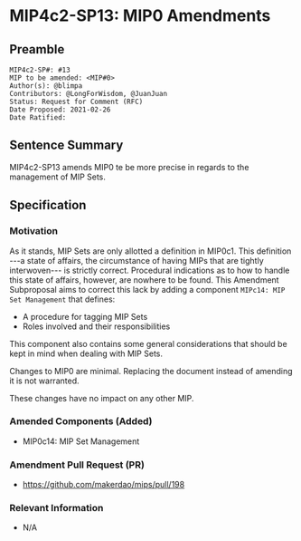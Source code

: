 # MIP4c2-SP13: MIP0 Amendments

## Preamble

```
MIP4c2-SP#: #13
MIP to be amended: <MIP#0>
Author(s): @blimpa
Contributors: @LongForWisdom, @JuanJuan
Status: Request for Comment (RFC)
Date Proposed: 2021-02-26
Date Ratified:
```

## Sentence Summary
MIP4c2-SP13 amends MIP0 te be more precise in regards to the management of MIP Sets.

## Specification

### Motivation

As it stands, MIP Sets are only allotted a definition in MIP0c1. This definition ---a state of affairs, the circumstance of having MIPs that are tightly interwoven--- is strictly correct. Procedural indications as to how to handle this state of affairs, however, are nowhere to be found. This Amendment Subproposal aims to correct this lack by adding a component `MIPc14: MIP Set Management` that defines:

- A procedure for tagging MIP Sets
- Roles involved and their responsibilities

This component also contains some general considerations that should be kept in mind when dealing with MIP Sets.

Changes to MIP0 are minimal. Replacing the document instead of amending it is not warranted.

These changes have no impact on any other MIP.

### Amended Components (Added)

- MIP0c14: MIP Set Management

### Amendment Pull Request (PR)

- <https://github.com/makerdao/mips/pull/198>

### Relevant Information

- N/A
